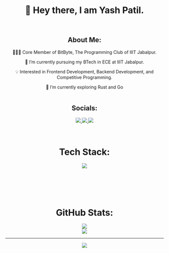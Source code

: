 <div align="center" >

# 👋 Hey there, I am Yash Patil.
<div/>
<br/>
  
<div align="center" back>

  
## About Me:


👨🏽‍💻 Core Member of BitByte, The Programming Club of IIIT Jabalpur.

🔭 I’m currently pursuing my BTech in ECE at IIIT Jabalpur.

💡 Interested in Frontend Development, Backend Development, and 
Competitive Programming.

🌱 I’m currently exploring Rust and Go<br>
<br/>


## Socials:
<div> 
<a href="https://github.com/yashpatil641">
  <img src="https://img.shields.io/badge/GitHub-181717.svg?style=for-the-badge&logo=GitHub&logoColor=white">
</a>
<a href="[https://linkedin.com/in/mralpha786](https://www.linkedin.com/in/yash-patil-50707b219?utm_source=share&utm_campaign=share_via&utm_content=profile&utm_medium=android_app)">
  <img src="https://img.shields.io/badge/LinkedIn-0A66C2.svg?style=for-the-badge&logo=LinkedIn&logoColor=white">
</a>
<a href="https://twitter.com/yashpatil641">
  <img src="https://img.shields.io/badge/Twitter-0A66C2.svg?style=for-the-badge&logo=x&logoColor=white">
</a>
<div/>
<br/><br/>
  
# Tech Stack:
<!-- This is a comment in Markdown 

![C++](https://img.shields.io/badge/c++-%2300599C.svg?style=for-the-badge&logo=c%2B%2B&logoColor=white) 
![CSS3](https://img.shields.io/badge/css3-%231572B6.svg?style=for-the-badge&logo=css3&logoColor=white) 
![JavaScript](https://img.shields.io/badge/javascript-%23323330.svg?style=for-the-badge&logo=javascript&logoColor=%23F7DF1E) 
![TypeScript](https://img.shields.io/badge/typescript-%23007ACC.svg?style=for-the-badge&logo=typescript&logoColor=white) 
![Python](https://img.shields.io/badge/python-3670A0?style=for-the-badge&logo=python&logoColor=ffdd54) 
![HTML5](https://img.shields.io/badge/html5-%23E34F26.svg?style=for-the-badge&logo=html5&logoColor=white) 
![Vercel](https://img.shields.io/badge/vercel-%23000000.svg?style=for-the-badge&logo=vercel&logoColor=white) 
![Django](https://img.shields.io/badge/django-%23092E20.svg?style=for-the-badge&logo=django&logoColor=white) 
![FastAPI](https://img.shields.io/badge/FastAPI-005571?style=for-the-badge&logo=fastapi) 
![Express.js](https://img.shields.io/badge/express.js-%23404d59.svg?style=for-the-badge&logo=express&logoColor=%2361DAFB) 
![Next JS](https://img.shields.io/badge/Next-black?style=for-the-badge&logo=next.js&logoColor=white) 
![NodeJS](https://img.shields.io/badge/node.js-6DA55F?style=for-the-badge&logo=node.js&logoColor=white) 
![Nuxt JS](https://img.shields.io/badge/Nuxt-002E3B?style=for-the-badge&logo=nuxt.js&logoColor=#00DC82) 
![React](https://img.shields.io/badge/react-%2320232a.svg?style=for-the-badge&logo=react&logoColor=%2361DAFB) 
![TailwindCSS](https://img.shields.io/badge/tailwindcss-%2338B2AC.svg?style=for-the-badge&logo=tailwind-css&logoColor=white) 
![Vue.js](https://img.shields.io/badge/vue.js-%2335495e.svg?style=for-the-badge&logo=vuedotjs&logoColor=%234FC08D) 
![Prisma](https://img.shields.io/badge/Prisma-3982CE?style=for-the-badge&logo=Prisma&logoColor=white) 
![Postgres](https://img.shields.io/badge/postgres-%23316192.svg?style=for-the-badge&logo=postgresql&logoColor=white) 
![Figma](https://img.shields.io/badge/figma-%23F24E1E.svg?style=for-the-badge&logo=figma&logoColor=white) 
![SQLite](https://img.shields.io/badge/sqlite-%2307405e.svg?style=for-the-badge&logo=sqlite&logoColor=white) 
![Postman](https://img.shields.io/badge/Postman-FF6C37?style=for-the-badge&logo=postman&logoColor=white)
-->
<img src="https://skillicons.dev/icons?i=nextjs,react,prisma,fastapi,expressjs,nuxtjs,django,postgres,python,html,css,js,mysql,postgres,vue,tailwind,vercel,git,github,vscode&perline=10" />

<br/>
<br/>
<br/><br/><br/><br/>

# GitHub Stats:
![](https://github-readme-stats.vercel.app/api?username=yashpatil641&theme=tokyonight&hide_border=true&include_all_commits=false&count_private=false)<br/>
![](https://github-readme-streak-stats.herokuapp.com/?user=yashpatil641&theme=tokyonight&hide_border=true)<br/>


---
[![](https://visitcount.itsvg.in/api?id=yashpatil641&icon=0&color=0)](https://visitcount.itsvg.in)

